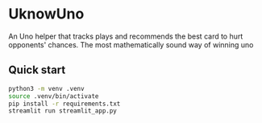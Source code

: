 # UknowUno

An Uno helper that tracks plays and recommends the best card to hurt opponents' chances. The most mathematically sound way of winning uno

## Quick start
```bash
python3 -m venv .venv
source .venv/bin/activate
pip install -r requirements.txt
streamlit run streamlit_app.py
